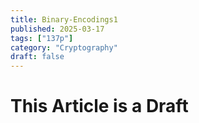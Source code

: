 ```yaml
---
title: Binary-Encodings1
published: 2025-03-17
tags: ["137p"]
category: "Cryptography"
draft: false
---
```


# This Article is a Draft